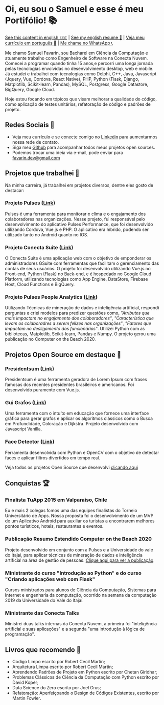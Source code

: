 # Oi, eu sou o Samuel e esse é meu Portifólio! :books:

[See this content in english :us:](https://github.com/SamuelBFavarin/resume/blob/master/README.md) | [See my english resume :page_facing_up:](https://docs.google.com/document/d/1Sk5FmRVJ_zdNIYH7NbtLa3vyvaOFEeQ6s2eA7tVut80/edit?usp=sharing) | [Veja meu currículo em português :bookmark_tabs:](https://docs.google.com/document/d/1_d_WpwpC2FpeEY4PP2yFzwk16XhciAVThT2rEDW4xKs/edit?usp=sharing) | [Me chame no WhatsApp :telephone_receiver:](https://api.whatsapp.com/send?phone=5548999664100)

Me chamo Samuel Favarin, sou Bacharel em Ciência da Computação e atuamente trabalho como Engenheiro de Software na Conecta Nuvem. Comecei a programar quando tinha 15 anos,e percorri uma longa jornada pelas tecnologias envolvidas no desenvolvimento desktop, web e mobile. Já estudei e trabalhei com tecnologias como Delphi, C++, Java, Javascript (Jquery, Vue, Cordova, React Native), PHP, Python (Flask, Django, Matplotlib, Scikit-learn, Pandas), MySQL, Postgress, Google Datastore, BigQuery, Google Cloud.
 
Hoje estou focando em tópicos que visam melhorar a qualidade do código, como aplicação de testes unitários, refatoração de código e padrões de projeto.  

## Redes Sociais :raising_hand:

 - Veja meu currículo e se conecte comigo no [Linkedin](https://www.linkedin.com/in/samuelbratifavarin/) para aumentarmos nossa rede de contato.
 - Siga meu [Github](https://github.com/SamuelBFavarin) para acompanhar todos meus projetos open sources.
 - Podemos trocar uma ideia via e-mail, pode enviar para favarin.dev@gmail.com

## Projetos que trabalhei :wrench:

Na minha carreira, já trabalhei em projetos diversos, dentre eles gosto de destacar:

### Projeto Pulses ([Link](https://www.pulses.com.br/produtos/plataforma-pulses))
Pulses é uma ferramenta para monitorar o clima e o engajamento dos colaboradores nas organizações. Nesse projeto, fui responsável pelo desenvolvimento do aplicativo Pulses Performance, que foi desenvolvido utilizando Cordova, Vue.js e PHP. O aplicativo era híbrido, podendo ser utilizado tanto no Android quanto no IOS. 

### Projeto Conecta Suite ([Link](https://app.conectasuite.com/login))
O Conecta Suite é uma aplicação web com o objetivo de emponderar os administradores GSuite com ferramentas que facilitam o gerenciamento das contas de seus usuários. O projeto foi desenvolvido utilizando Vue.js no Front-end, Python (Flask) no Back-end, e é hospedado no Google Cloud Platform, utilizando tecnologias como App Engine, DataStore, Firebase Host, Cloud Functions e BigQuery.

### Projeto Pulses People Analytics ([Link](https://siaiap32.univali.br/seer/index.php/acotb/article/view/16722/0))
Utilizando Técnicas de mineração de dados e inteligência artificial, respondi perguntas e criei modelos para predizer questões como, *"Atributos que mais impactam no engajamento dos colaboradores"*, *"Característica que levam os colaboradres a serem felizes nas organizações"*, *"Fatores que impactam no desligamento dos funcionários"*. Utilizei Python com as bibliotecas, Matplotlib, Scikit-learn, Pandas e Numpy. O projeto gerou uma publicação no Computer on the Beach 2020. 

## Projetos Open Source em destaque :hammer:
### Presidentsum ([Link](https://presidentsum.com/))
Presidentsum é uma ferramenta geradora de Lorem Ipsum com frases famosas dos recentes presidentes brasileiros e americanos. Foi desenvolvido puramente com Vue.js. 

### Gui Grafos ([Link](https://github.com/SamuelBFavarin/Grafos-GUI))
Uma ferramenta com o intuíto em educação que fornece uma interface gráfica para gerar grafos e aplicar os algoritmos clássicos como o Busca em Profundidade, Coloração e Dijkstra. Projeto desenvolvido com Javascript Vanilla.

### Face Detector ([Link](https://github.com/SamuelBFavarin/faceDetect))
Ferramenta desenvolvida com Python e OpenCV com o objetivo de detectar faces e aplicar filtros divertidos em tempo real.

Veja todos os projetos Open Source que desenvolvi [clicando aqui](https://github.com/SamuelBFavarin?tab=repositories)

## Conquistas :trophy:

### Finalista TuApp 2015 em Valparaíso, Chile
Eu e mais 2 colegas fomos uma das equipes finalistas do Torneio Universitário de Apps. Nossa proposta foi o desenvolvimento de um MVP de um Aplicativo Android para auxiliar os turistas a encontrarem melhores pontos turísticos, hoteis, restaurantes e eventos. 

### Publicação Resumo Estendido Computer on the Beach 2020
Projeto desenvolvido em conjunto com a Pulses e a Universidade do vale do Itajaí, para aplicar técnicas de mineração de dados e inteligência artificial na área de gestão de pessoas. [Clique aqui para ver a publicação](https://siaiap32.univali.br/seer/index.php/acotb/article/view/16722/0). 

### Ministrante do curso "Introdução ao Python" e do curso "Criando aplicações web com Flask"
Cursos ministrados para alunos de Ciência da Computação, Sistemas para Internet e engenharia da computação, ocorrido na semana da computação 2019 da Universidade do Vale do Itajaí.  

### Ministrante das Conecta Talks
Ministrei duas talks internas da Conecta Nuvem, a primeira foi "inteligência artificial e suas aplicações" e a segunda "uma introdução à lógica de programação".

## Livros que recomendo :book:

 - Código Limpo escrito por Robert Cecil Martin;
 - Arquitetura Limpa escrito por Robert Cecil Martin;
 - Aprendendo Padrões de Projeto em Python escrito por Chetan Giridhar;
 - Problemas Clássicos de Ciência da Computação com Python escrito por David Koper;
 - Data Science do Zero escrito por Joel Grus;
 - Refatoração: Aperfeiçoando o Design de Códigos Existentes, escrito por Martin Fowler. 

